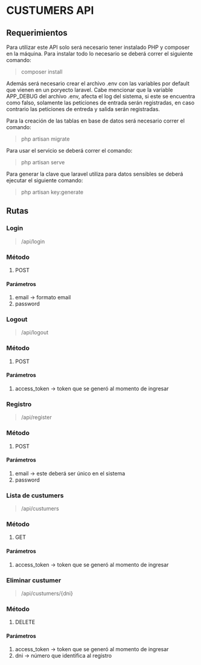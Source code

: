 # CUSTUMERS API
## Requerimientos
Para utilizar este API solo será necesario tener instalado PHP y composer en la máquina.
Para instalar todo lo necesario se deberá correr el siguiente comando:
> composer install

Además será necesario crear el archivo .env con las variables por default que vienen en un poryecto laravel. Cabe mencionar que la variable APP_DEBUG del archivo .env, afecta el log del sistema, si este
se encuentra como falso, solamente las peticiones de entrada serán registradas, en caso contrario las
peticiones de entreda y salida serán registradas.

Para la creación de las tablas en base de datos será necesario correr el comando:
> php artisan migrate

Para usar el servicio se deberá correr el comando:
> php artisan serve

Para generar la clave que laravel utiliza para datos sensibles se deberá ejecutar el siguiente comando:
> php artisan key:generate

## Rutas
### Login
> /api/login

### Método
1. POST

#### Parámetros
1. email -> formato email
2. password

### Logout
> /api/logout

### Método
1. POST

#### Parámetros
1. access_token -> token que se generó al momento de ingresar

### Registro
> /api/register

### Método
1. POST

#### Parámetros
1. email -> este deberá ser único en el sistema
2. password 

### Lista de custumers
> /api/custumers

### Método
1. GET

#### Parámetros
1. access_token -> token que se generó al momento de ingresar

### Eliminar custumer
> /api/custumers/{dni}

### Método
1. DELETE

#### Parámetros
1. access_token -> token que se generó al momento de ingresar
2. dni -> número que identifica al registro
